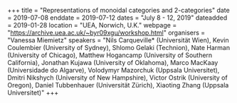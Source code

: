 +++
title = "Representations of monoidal categories and 2-categories"
date = 2019-07-08
enddate = 2019-07-12
dates = "July 8 - 12, 2019"
dateadded = 2019-01-28
location = "UEA, Norwich, U.K."
webpage = "https://archive.uea.ac.uk/~byr09xgu/workshop.html"
organisers = "Vanessa Miemietz"
speakers = "Nils Carqueville* (Universität Wien), Kevin Coulembier (University of Sydney), Shlomo Gelaki (Technion), Nate Harman (University of Chicago), Matthew Hogancamp (University of Southern California), Jonathan Kujawa (University of Oklahoma), Marco MacKaay (Universidade do Algarve), Volodymyr Mazorchuk (Uppsala Universitet), Dmitri Nikshych (University of New Hampshire), Victor Ostrik (University of Oregon), Daniel Tubbenhauer (Universität Zürich), Xiaoting Zhang (Uppsala Universitet)"
+++
